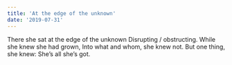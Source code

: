 ```yaml
---
title: 'At the edge of the unknown'
date: '2019-07-31'
---
```


There she sat at the edge of the unknown
Disrupting / obstructing.
While she knew she had grown,
Into what and whom, she knew not.
But one thing, she knew:
She’s all she’s got.
